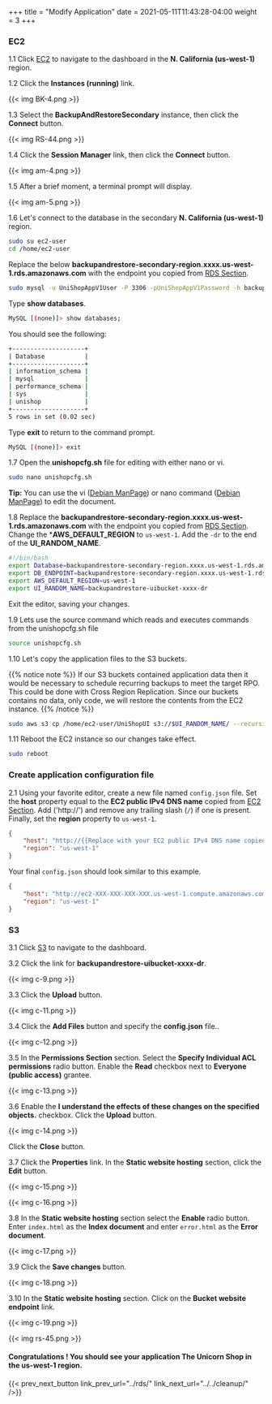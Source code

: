 +++
title = "Modify Application"
date =  2021-05-11T11:43:28-04:00
weight = 3
+++

### EC2

1.1 Click [EC2](https://us-west-1.console.aws.amazon.com/ec2/home?region=us-west-1#/) to navigate to the dashboard in the **N. California (us-west-1)** region.

1.2 Click the **Instances (running)** link.

{{< img BK-4.png >}}

1.3 Select the **BackupAndRestoreSecondary** instance, then click the **Connect** button.

{{< img RS-44.png >}}

1.4 Click the **Session Manager** link, then click the **Connect** button.

{{< img am-4.png >}}

1.5 After a brief moment, a terminal prompt will display.

{{< img am-5.png >}}

1.6 Let's connect to the database in the secondary **N. California (us-west-1)** region. 
```sh
sudo su ec2-user
cd /home/ec2-user
```
Replace the below **backupandrestore-secondary-region.xxxx.us-west-1.rds.amazonaws.com** with the endpoint you copied from [RDS Section](../rds/).

```sh
sudo mysql -u UniShopAppV1User -P 3306 -pUniShopAppV1Password -h backupandrestore-secondary-region.xxxx.us-west-1.rds.amazonaws.com
```

Type **show databases**.

```sh
MySQL [(none)]> show databases;
```

You should see the following:

```sh 
+--------------------+
| Database           |
+--------------------+
| information_schema |
| mysql              |
| performance_schema |
| sys                |
| unishop            |
+--------------------+
5 rows in set (0.02 sec)

```

Type **exit** to return to the command prompt.

```sh
MySQL [(none)]> exit
```

1.7 Open the **unishopcfg.sh** file for editing with either nano or vi.

```sh
sudo nano unishopcfg.sh
```

**Tip:** You can use the vi ([Debian ManPage]((https://manpages.debian.org/buster/vim/vi.1.en.html))) or nano command ([Debian ManPage](https://manpages.debian.org/stretch/nano/nano.1.en.html)) to edit the document.

1.8 Replace the **backupandrestore-secondary-region.xxxx.us-west-1.rds.amazonaws.com** with the endpoint you copied from [RDS Section](../rds/).  Change the ***AWS_DEFAULT_REGION** to `us-west-1`.  Add the `-dr` to the end of the **UI_RANDOM_NAME**.

```sh
#!/bin/bash
export Database=backupandrestore-secondary-region.xxxx.us-west-1.rds.amazonaws.com
export DB_ENDPOINT=backupandrestore-secondary-region.xxxx.us-west-1.rds.amazonaws.com
export AWS_DEFAULT_REGION=us-west-1
export UI_RANDOM_NAME=backupandrestore-uibucket-xxxx-dr
```

Exit the editor, saving your changes.

1.9 Lets use the source command which reads and executes commands from the unishopcfg.sh file

```sh
source unishopcfg.sh
```

1.10 Let's copy the application files to the S3 buckets. 

{{% notice note %}}
If our S3 buckets contained application data then it would be necessary to schedule recurring backups to meet the target RPO. This could be done with Cross Region Replication. Since our buckets contains no data, only code, we will restore the contents from the EC2 instance.
{{% /notice %}}

```sh
sudo aws s3 cp /home/ec2-user/UniShopUI s3://$UI_RANDOM_NAME/ --recursive --grants read=uri=http://acs.amazonaws.com/groups/global/AllUsers
```

1.11 Reboot the EC2 instance so our changes take effect.

```sh
sudo reboot
```

### Create application configuration file

2.1 Using your favorite editor, create a new file named `config.json` file. Set the **host** property equal to the **EC2 public IPv4 DNS name** copied from [EC2 Section](../ec2/).  Add ('http://') and remove any trailing slash (`/`) if one is present.  Finally, set the **region** property to `us-west-1`.

```json
{
    "host": "http://{{Replace with your EC2 public IPv4 DNS name copied from EC2 section}}",
    "region": "us-west-1"
}
```

Your final `config.json` should look similar to this example.

```json
{
    "host": "http://ec2-XXX-XXX-XXX-XXX.us-west-1.compute.amazonaws.com",
    "region": "us-west-1"
}
```

### S3

3.1 Click [S3](https://console.aws.amazon.com/s3/home?region=us-east-1#/) to navigate to the dashboard.

3.2 Click the link for **backupandrestore-uibucket-xxxx-dr**.

{{< img c-9.png >}}

3.3 Click the **Upload** button.

{{< img c-11.png >}}

3.4 Click the **Add Files** button and specify the **config.json** file..

{{< img c-12.png >}}

3.5 In the **Permissions Section** section. Select the **Specify Individual ACL permissions** radio button.  Enable the **Read** checkbox next to **Everyone (public access)** grantee.

{{< img c-13.png >}}

3.6 Enable the **I understand the effects of these changes on the specified objects.** checkbox.  Click the **Upload** button.

{{< img c-14.png >}}

Click the **Close** button.

3.7 Click the **Properties** link.  In the **Static website hosting** section, click the **Edit** button.

{{< img c-15.png >}}

{{< img c-16.png >}}

3.8 In the **Static website hosting** section select the **Enable** radio button.  Enter `index.html` as the **Index document** and enter `error.html` as the **Error document**.

{{< img c-17.png >}}

3.9 Click the **Save changes** button.

{{< img c-18.png >}}

3.10 In the **Static website hosting** section.  Click on the **Bucket website endpoint** link.

{{< img c-19.png >}}

{{< img rs-45.png >}}

#### Congratulations !  You should see your application The Unicorn Shop in the **us-west-1** region.

{{< prev_next_button link_prev_url="../rds/" link_next_url="../../cleanup/" />}}

